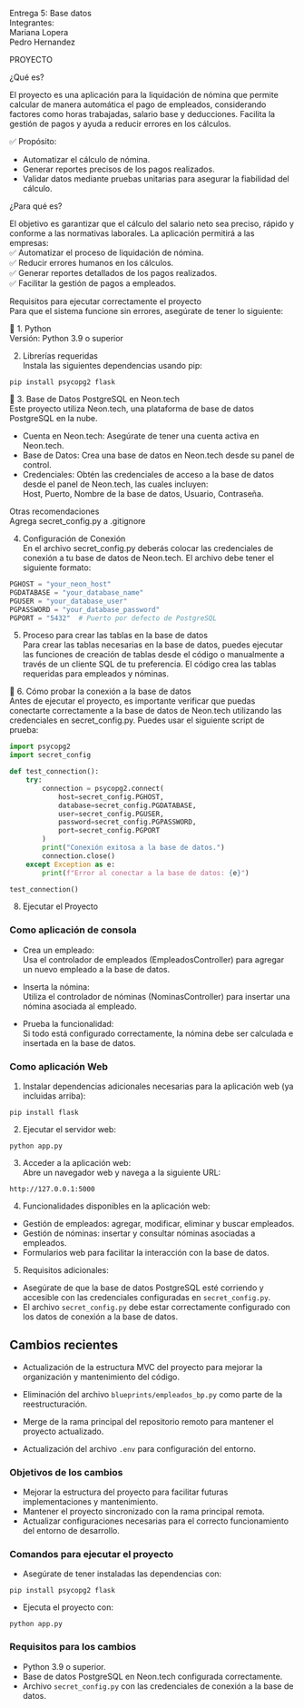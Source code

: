 Entrega 5: Base datos  
Integrantes:  
Mariana Lopera  
Pedro Hernandez  

PROYECTO

¿Qué es?

El proyecto es una aplicación para la liquidación de nómina que permite calcular de manera automática el pago de empleados, considerando factores como horas trabajadas, salario base y deducciones. Facilita la gestión de pagos y ayuda a reducir errores en los cálculos.

✅ Propósito:

- Automatizar el cálculo de nómina.  
- Generar reportes precisos de los pagos realizados.  
- Validar datos mediante pruebas unitarias para asegurar la fiabilidad del cálculo.

¿Para qué es?

El objetivo es garantizar que el cálculo del salario neto sea preciso, rápido y conforme a las normativas laborales. La aplicación permitirá a las empresas:  
✅ Automatizar el proceso de liquidación de nómina.  
✅ Reducir errores humanos en los cálculos.  
✅ Generar reportes detallados de los pagos realizados.  
✅ Facilitar la gestión de pagos a empleados.

Requisitos para ejecutar correctamente el proyecto  
Para que el sistema funcione sin errores, asegúrate de tener lo siguiente:

🔧 1. Python  
Versión: Python 3.9 o superior

2. Librerías requeridas  
Instala las siguientes dependencias usando pip:

```
pip install psycopg2 flask
```

🐘 3. Base de Datos PostgreSQL en Neon.tech  
Este proyecto utiliza Neon.tech, una plataforma de base de datos PostgreSQL en la nube.

- Cuenta en Neon.tech: Asegúrate de tener una cuenta activa en Neon.tech.  
- Base de Datos: Crea una base de datos en Neon.tech desde su panel de control.  
- Credenciales: Obtén las credenciales de acceso a la base de datos desde el panel de Neon.tech, las cuales incluyen:  
  Host, Puerto, Nombre de la base de datos, Usuario, Contraseña.

Otras recomendaciones  
Agrega secret_config.py a .gitignore

4. Configuración de Conexión  
En el archivo secret_config.py deberás colocar las credenciales de conexión a tu base de datos de Neon.tech. El archivo debe tener el siguiente formato:

```python
PGHOST = "your_neon_host"
PGDATABASE = "your_database_name"
PGUSER = "your_database_user"
PGPASSWORD = "your_database_password"
PGPORT = "5432"  # Puerto por defecto de PostgreSQL
```

5. Proceso para crear las tablas en la base de datos  
Para crear las tablas necesarias en la base de datos, puedes ejecutar las funciones de creación de tablas desde el código o manualmente a través de un cliente SQL de tu preferencia. El código crea las tablas requeridas para empleados y nóminas.

🔧 6. Cómo probar la conexión a la base de datos  
Antes de ejecutar el proyecto, es importante verificar que puedas conectarte correctamente a la base de datos de Neon.tech utilizando las credenciales en secret_config.py. Puedes usar el siguiente script de prueba:

```python
import psycopg2
import secret_config

def test_connection():
    try:
        connection = psycopg2.connect(
            host=secret_config.PGHOST,
            database=secret_config.PGDATABASE,
            user=secret_config.PGUSER,
            password=secret_config.PGPASSWORD,
            port=secret_config.PGPORT
        )
        print("Conexión exitosa a la base de datos.")
        connection.close()
    except Exception as e:
        print(f"Error al conectar a la base de datos: {e}")

test_connection()
```

8. Ejecutar el Proyecto

### Como aplicación de consola

- Crea un empleado:  
Usa el controlador de empleados (EmpleadosController) para agregar un nuevo empleado a la base de datos.

- Inserta la nómina:  
Utiliza el controlador de nóminas (NominasController) para insertar una nómina asociada al empleado.

- Prueba la funcionalidad:  
Si todo está configurado correctamente, la nómina debe ser calculada e insertada en la base de datos.

### Como aplicación Web

1. Instalar dependencias adicionales necesarias para la aplicación web (ya incluidas arriba):

```
pip install flask
```

2. Ejecutar el servidor web:

```
python app.py
```

3. Acceder a la aplicación web:  
Abre un navegador web y navega a la siguiente URL:

```
http://127.0.0.1:5000
```

4. Funcionalidades disponibles en la aplicación web:

- Gestión de empleados: agregar, modificar, eliminar y buscar empleados.  
- Gestión de nóminas: insertar y consultar nóminas asociadas a empleados.  
- Formularios web para facilitar la interacción con la base de datos.

5. Requisitos adicionales:

- Asegúrate de que la base de datos PostgreSQL esté corriendo y accesible con las credenciales configuradas en `secret_config.py`.  
- El archivo `secret_config.py` debe estar correctamente configurado con los datos de conexión a la base de datos.

## Cambios recientes 

- Actualización de la estructura MVC del proyecto para mejorar la organización y mantenimiento del código.  
- Eliminación del archivo `blueprints/empleados_bp.py` como parte de la reestructuración.

- Merge de la rama principal del repositorio remoto para mantener el proyecto actualizado.  
- Actualización del archivo `.env` para configuración del entorno.

### Objetivos de los cambios

- Mejorar la estructura del proyecto para facilitar futuras implementaciones y mantenimiento.  
- Mantener el proyecto sincronizado con la rama principal remota.  
- Actualizar configuraciones necesarias para el correcto funcionamiento del entorno de desarrollo.

### Comandos para ejecutar el proyecto

- Asegúrate de tener instaladas las dependencias con:

```
pip install psycopg2 flask
```

- Ejecuta el proyecto con:

```
python app.py
```

### Requisitos para los cambios

- Python 3.9 o superior.  
- Base de datos PostgreSQL en Neon.tech configurada correctamente.  
- Archivo `secret_config.py` con las credenciales de conexión a la base de datos.
